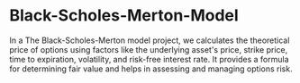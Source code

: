 # Black-Scholes-Merton-Model
In a The Black-Scholes-Merton model project, we calculates the theoretical price of options using factors like the underlying asset's price, strike price, time to expiration, volatility, and risk-free interest rate. It provides a formula for determining fair value and helps in assessing and managing options risk.
